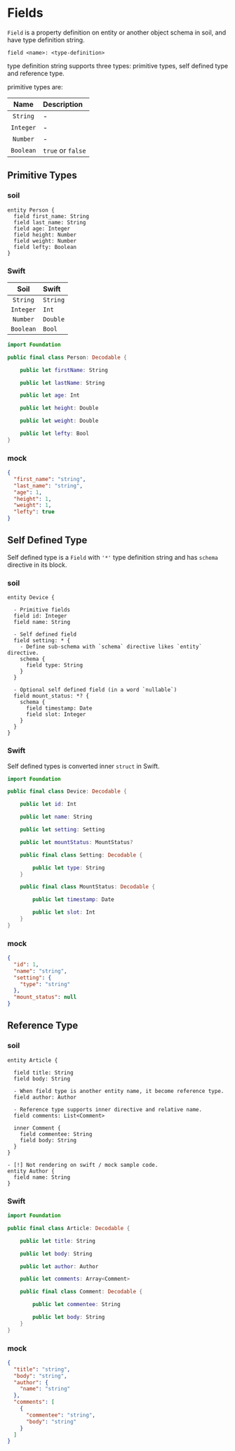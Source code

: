 # Fields

`Field` is a property definition on entity or another object schema in soil, and have type definition string.

```
field <name>: <type-definition>
```

type definition string supports three types: primitive types, self defined type and reference type.

primitive types are:

|Name|Description|
|:---:|:---|
|`String`|-|
|`Integer`|-|
|`Number`|-|
|`Boolean`|`true` or `false`|

## Primitive Types

### soil

```soil
entity Person {
  field first_name: String
  field last_name: String
  field age: Integer
  field height: Number
  field weight: Number
  field lefty: Boolean
}
```

### Swift

|Soil|Swift|
|:---:|:---|
|`String`|`String`|
|`Integer`|`Int`|
|`Number`|`Double`|
|`Boolean`|`Bool`|

```swift
import Foundation

public final class Person: Decodable {

    public let firstName: String

    public let lastName: String

    public let age: Int

    public let height: Double

    public let weight: Double

    public let lefty: Bool
}
```

### mock

```json
{
  "first_name": "string",
  "last_name": "string",
  "age": 1,
  "height": 1,
  "weight": 1,
  "lefty": true
}
```

## Self Defined Type

Self defined type is a `Field` with `'*'` type definition string and has `schema` directive in its block.

### soil

```soil
entity Device {

  - Primitive fields
  field id: Integer
  field name: String

  - Self defined field
  field setting: * {
    - Define sub-schema with `schema` directive likes `entity` directive.
    schema {
      field type: String
    }
  }

  - Optional self defined field (in a word `nullable`)
  field mount_status: *? {
    schema {
      field timestamp: Date
      field slot: Integer
    }
  }
}
```

### Swift

Self defined types is converted inner `struct` in Swift.

```swift
import Foundation

public final class Device: Decodable {

    public let id: Int

    public let name: String

    public let setting: Setting

    public let mountStatus: MountStatus?

    public final class Setting: Decodable {

        public let type: String
    }

    public final class MountStatus: Decodable {

        public let timestamp: Date

        public let slot: Int
    }
}
```

### mock

```json
{
  "id": 1,
  "name": "string",
  "setting": {
    "type": "string"
  },
  "mount_status": null
}
```

## Reference Type

### soil

```soil
entity Article {

  field title: String
  field body: String

  - When field type is another entity name, it become reference type.
  field author: Author

  - Reference type supports inner directive and relative name.
  field comments: List<Comment>

  inner Comment {
    field commentee: String
    field body: String
  }
}

- [!] Not rendering on swift / mock sample code.
entity Author {
  field name: String
}
```

### Swift

```swift
import Foundation

public final class Article: Decodable {

    public let title: String

    public let body: String

    public let author: Author

    public let comments: Array<Comment>

    public final class Comment: Decodable {

        public let commentee: String

        public let body: String
    }
}
```

### mock

```json
{
  "title": "string",
  "body": "string",
  "author": {
    "name": "string"
  },
  "comments": [
    {
      "commentee": "string",
      "body": "string"
    }
  ]
}
```